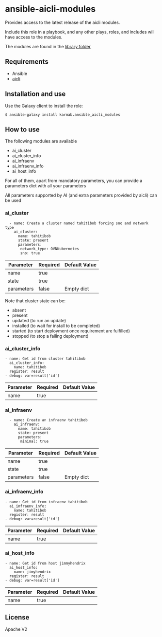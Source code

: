 # ansible-aicli-modules

Provides access to the latest release of the aicli modules. 

Include this role in a playbook, and any other plays, roles, and includes will have access to the modules.

The modules are found in the [library folder](./library)

## Requirements

- Ansible
- [aicli](https://github.com/karmab/aicli)

## Installation and use

Use the Galaxy client to install the role:

```
$ ansible-galaxy install karmab.ansible_aicli_modules
```

## How to use 

The following modules are available

- ai_cluster
- ai_cluster_info
- ai_infraenv
- ai_infraenv_info
- ai_host_info

For all of them, apart from mandatory parameters, you can provide a parameters dict with all your parameters

All parameters supported by AI (and extra parameters provided by aicli) can be used

### ai_cluster

```
  - name: Create a cluster named tahitibob forcing sno and network type
    ai_cluster:
      name: tahitibob
      state: present
      parameters:
       network_type: OVNKubernetes
       sno: true
```

|Parameter   |Required |Default Value         |
|------------|---------|----------------------|
|name        |true     |                      |
|state       |true     |                      |
|parameters  |false    |Empty dict            |

Note that cluster state can be:
- absent
- present
- updated (to run an update)
- installed (to wait for install to be completed)
- started (to start deployment once requirement are fulfilled)
- stopped (to stop a failing deployment)

### ai_cluster_info

```
- name: Get id from cluster tahitibob
  ai_cluster_info:
    name: tahitibob
  register: result
- debug: var=result['id']
```

|Parameter   |Required |Default Value         |
|------------|---------|----------------------|
|name        |true     |                      |

### ai_infraenv

```
  - name: Create an infraenv tahitibob
    ai_infraenv:
      name: tahitibob
      state: present
      parameters:
       minimal: true
```

|Parameter   |Required |Default Value         |
|------------|---------|----------------------|
|name        |true     |                      |
|state       |true     |                      |
|parameters  |false    |Empty dict            |

### ai_infraenv_info

```
- name: Get id from infraenv tahitibob
  ai_infraenv_info:
    name: tahitibob
  register: result
- debug: var=result['id']
```

|Parameter   |Required |Default Value         |
|------------|---------|----------------------|
|name        |true     |                      |

### ai_host_info

```
- name: Get id from host jimmyhendrix
  ai_host_info:
    name: jimyhendrix
  register: result
- debug: var=result['id']
```

|Parameter   |Required |Default Value         |
|------------|---------|----------------------|
|name        |true     |                      |

## License

Apache V2
